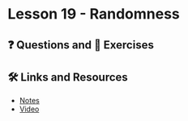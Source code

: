 # Lesson 19 - Randomness

## ❓ Questions and 💪 Exercises

## 🛠️ Links and Resources

- [Notes](https://github.com/Encode-Club-Solidity-Bootcamp/Lesson-19)
- [Video](https://www.youtube.com/watch?v=kTaQeZtXJj4)
